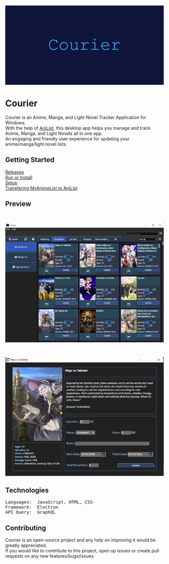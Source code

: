 

<p align="center"><img src="https://github.com/ReStartQ/Courier/blob/main/Preview/CourierBanner.png" alt="drawing" width="640"/></p>

# Courier
Courier is an Anime, Manga, and Light Novel Tracker Application for Windows. 
<br>
With the help of [AniList](https://anilist.co/home), this desktop app helps you manage and track Anime, Manga, and Light Novels all in one app.  
An engaging and friendly user experience for updating your anime/manga/light novel lists.

## Getting Started
[Releases](https://github.com/ReStartQ/Courier/releases)
<br>
[Run or Install](https://github.com/ReStartQ/Courier/blob/main/RunOrInstall.md)
<br>
[Setup](https://github.com/ReStartQ/Courier/blob/main/HELP.md)
<br>
[Transfering MyAnimeList to AniList](https://github.com/ReStartQ/Courier/blob/main/Info/MyAnimeListTransferAniList.md)


## Preview

<br>

![MAIN WINDOW](https://github.com/ReStartQ/Courier/blob/main/Preview/MainWindowPreview.png)

<br>

<p align="center">
  <img src="https://github.com/ReStartQ/Courier/blob/main/Preview/ExtraInfoWindowPreview.png" />
</p>



## Technologies
<pre>
Languages:  JavaScript, HTML, CSS
Framework:  Electron
API Query:  GraphQL
</pre>

## Contributing
Courier is an open-source project and any help on improving it would be greatly appreciated. 
<br>
If you would like to contribute to this project, open up issues or create pull requests on any new features/bugs/issues.
